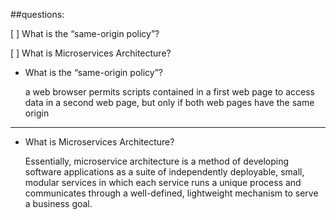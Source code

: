 ##questions:

[ ] What is the “same-origin policy”?

[ ] What is Microservices Architecture?

- What is the “same-origin policy”?

     a web browser permits scripts contained in a first web page to access data in a second web page, but only if both web pages have the same origin

-----------------

- What is Microservices Architecture?

     Essentially, microservice architecture is a method of developing software applications as a suite of independently deployable, small, modular services in which each service runs a unique process and communicates through a well-defined, lightweight mechanism to serve a business goal.

